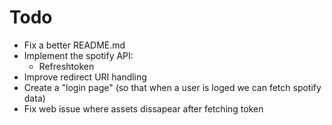 # Todo

- Fix a better README.md 
- Implement the spotify API:
    - Refreshtoken
- Improve redirect URI handling
- Create a "login page" (so that when a user is loged we can fetch spotify data)
- Fix web issue where assets dissapear after fetching token



